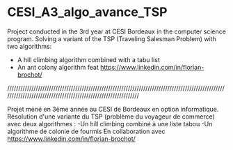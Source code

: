 # CESI_A3_algo_avance_TSP

Project conducted in the 3rd year at CESI Bordeaux in the computer science program.
Solving a variant of the TSP (Traveling Salesman Problem) with two algorithms:
  - A hill climbing algorithm combined with a tabu list
  - An ant colony algorithm
feat https://www.linkedin.com/in/florian-brochot/

///////////////////////////////////////////////////////////////////////////////////////////////////////////////////////////////////////////////////////////////

Projet mené en 3ème année au CESI de Bordeaux en option informatique.
Résolution d'une variante du TSP (problème du voyageur de commerce) avec deux algorithmes :
  -Un hill climbing combiné à une liste tabou
  -Un algorithme de colonie de fourmis
En collaboration avec https://www.linkedin.com/in/florian-brochot/
